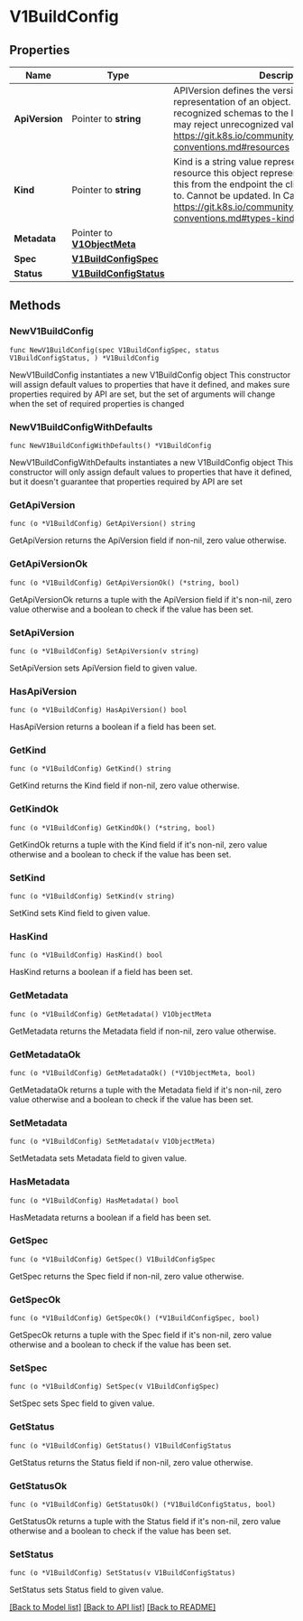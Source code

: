 # V1BuildConfig

## Properties

Name | Type | Description | Notes
------------ | ------------- | ------------- | -------------
**ApiVersion** | Pointer to **string** | APIVersion defines the versioned schema of this representation of an object. Servers should convert recognized schemas to the latest internal value, and may reject unrecognized values. More info: https://git.k8s.io/community/contributors/devel/api-conventions.md#resources | [optional] 
**Kind** | Pointer to **string** | Kind is a string value representing the REST resource this object represents. Servers may infer this from the endpoint the client submits requests to. Cannot be updated. In CamelCase. More info: https://git.k8s.io/community/contributors/devel/api-conventions.md#types-kinds | [optional] 
**Metadata** | Pointer to [**V1ObjectMeta**](V1ObjectMeta.md) |  | [optional] 
**Spec** | [**V1BuildConfigSpec**](V1BuildConfigSpec.md) |  | 
**Status** | [**V1BuildConfigStatus**](V1BuildConfigStatus.md) |  | 

## Methods

### NewV1BuildConfig

`func NewV1BuildConfig(spec V1BuildConfigSpec, status V1BuildConfigStatus, ) *V1BuildConfig`

NewV1BuildConfig instantiates a new V1BuildConfig object
This constructor will assign default values to properties that have it defined,
and makes sure properties required by API are set, but the set of arguments
will change when the set of required properties is changed

### NewV1BuildConfigWithDefaults

`func NewV1BuildConfigWithDefaults() *V1BuildConfig`

NewV1BuildConfigWithDefaults instantiates a new V1BuildConfig object
This constructor will only assign default values to properties that have it defined,
but it doesn't guarantee that properties required by API are set

### GetApiVersion

`func (o *V1BuildConfig) GetApiVersion() string`

GetApiVersion returns the ApiVersion field if non-nil, zero value otherwise.

### GetApiVersionOk

`func (o *V1BuildConfig) GetApiVersionOk() (*string, bool)`

GetApiVersionOk returns a tuple with the ApiVersion field if it's non-nil, zero value otherwise
and a boolean to check if the value has been set.

### SetApiVersion

`func (o *V1BuildConfig) SetApiVersion(v string)`

SetApiVersion sets ApiVersion field to given value.

### HasApiVersion

`func (o *V1BuildConfig) HasApiVersion() bool`

HasApiVersion returns a boolean if a field has been set.

### GetKind

`func (o *V1BuildConfig) GetKind() string`

GetKind returns the Kind field if non-nil, zero value otherwise.

### GetKindOk

`func (o *V1BuildConfig) GetKindOk() (*string, bool)`

GetKindOk returns a tuple with the Kind field if it's non-nil, zero value otherwise
and a boolean to check if the value has been set.

### SetKind

`func (o *V1BuildConfig) SetKind(v string)`

SetKind sets Kind field to given value.

### HasKind

`func (o *V1BuildConfig) HasKind() bool`

HasKind returns a boolean if a field has been set.

### GetMetadata

`func (o *V1BuildConfig) GetMetadata() V1ObjectMeta`

GetMetadata returns the Metadata field if non-nil, zero value otherwise.

### GetMetadataOk

`func (o *V1BuildConfig) GetMetadataOk() (*V1ObjectMeta, bool)`

GetMetadataOk returns a tuple with the Metadata field if it's non-nil, zero value otherwise
and a boolean to check if the value has been set.

### SetMetadata

`func (o *V1BuildConfig) SetMetadata(v V1ObjectMeta)`

SetMetadata sets Metadata field to given value.

### HasMetadata

`func (o *V1BuildConfig) HasMetadata() bool`

HasMetadata returns a boolean if a field has been set.

### GetSpec

`func (o *V1BuildConfig) GetSpec() V1BuildConfigSpec`

GetSpec returns the Spec field if non-nil, zero value otherwise.

### GetSpecOk

`func (o *V1BuildConfig) GetSpecOk() (*V1BuildConfigSpec, bool)`

GetSpecOk returns a tuple with the Spec field if it's non-nil, zero value otherwise
and a boolean to check if the value has been set.

### SetSpec

`func (o *V1BuildConfig) SetSpec(v V1BuildConfigSpec)`

SetSpec sets Spec field to given value.


### GetStatus

`func (o *V1BuildConfig) GetStatus() V1BuildConfigStatus`

GetStatus returns the Status field if non-nil, zero value otherwise.

### GetStatusOk

`func (o *V1BuildConfig) GetStatusOk() (*V1BuildConfigStatus, bool)`

GetStatusOk returns a tuple with the Status field if it's non-nil, zero value otherwise
and a boolean to check if the value has been set.

### SetStatus

`func (o *V1BuildConfig) SetStatus(v V1BuildConfigStatus)`

SetStatus sets Status field to given value.



[[Back to Model list]](../README.md#documentation-for-models) [[Back to API list]](../README.md#documentation-for-api-endpoints) [[Back to README]](../README.md)


